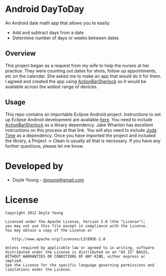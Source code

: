 Android DayToDay
================

An Android date math app that allows you to easily:
* Add and subtract days from a date
* Determine number of days or weeks between dates

Overview
--------

This project began as a request from my wife to help the nurses at her practice.
They were counting out dates for shots, follow up appointments, etc on the
calendar. She asked me to make an app that would do it for them. I agreed and
created the app using [ActionBarSherlock] so it would be available across the
widest range of devices.

Usage
-----

This repo contains an importable Eclipse Android project.  Instructions to set
up Eclipse Android development are available [here].  You need to include
[ActionBarSherlock] as a library dependency.  Jake Wharton has excellent
instructions on this process at that link.  You will also need to include
[Joda Time] as a dependency.  Once you have imported the project
and included the library, a Project -> Clean is usually all that is necessary.
If you have any further questions, please let me know.

Developed by
============
* Doyle Young - dyoung@gmail.com

License
=======

    Copyright 2012 Doyle Young

    Licensed under the Apache License, Version 2.0 (the "License");
    you may not use this file except in compliance with the License.
    You may obtain a copy of the License at

       http://www.apache.org/licenses/LICENSE-2.0

    Unless required by applicable law or agreed to in writing, software
    distributed under the License is distributed on an "AS IS" BASIS,
    WITHOUT WARRANTIES OR CONDITIONS OF ANY KIND, either express or implied.
    See the License for the specific language governing permissions and
    limitations under the License.

[Joda Time]: http://joda-time.sourceforge.net/
[ActionBarSherlock]: https://github.com/JakeWharton/ActionBarSherlock
[here]: http://developer.android.com/sdk/index.html
